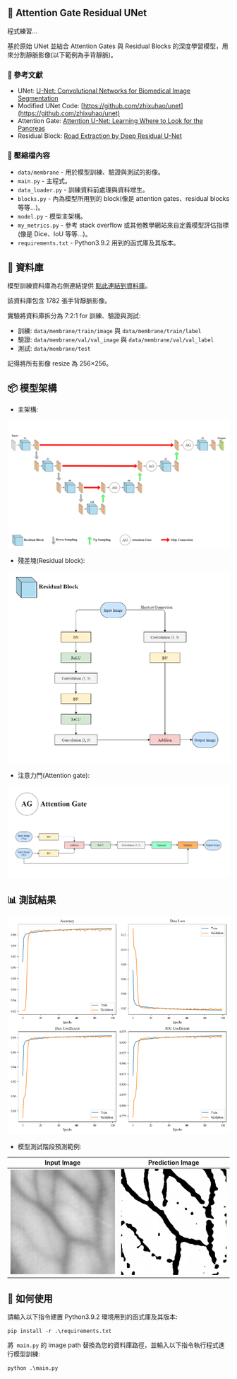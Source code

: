 ## 📝 Attention Gate Residual UNet
程式練習...

基於原始 UNet 並結合 Attention Gates 與 Residual Blocks 的深度學習模型，用來分割靜脈影像(以下範例為手背靜脈)。

### 🔗 參考文獻
- UNet: [U-Net: Convolutional Networks for Biomedical Image Segmentation](https://arxiv.org/abs/1505.04597)
- Modified UNet Code: [https://github.com/zhixuhao/unet](https://github.com/zhixuhao/unet)
- Attention Gate: [Attention U-Net: Learning Where to Look for the Pancreas](https://arxiv.org/abs/1804.03999)
- Residual Block: [Road Extraction by Deep Residual U-Net](https://arxiv.org/abs/1711.10684)

### 📁 壓縮檔內容
- `data/membrane` - 用於模型訓練、驗證與測試的影像。
- `main.py` - 主程式。
- `data_loader.py` - 訓練資料前處理與資料增生。
- `blocks.py` - 內為模型所用到的 block(像是 attention gates、residual blocks 等等...)。
- `model.py` - 模型主架構。
- `my_metrics.py` - 參考 stack overflow 或其他教學網站來自定義模型評估指標(像是 Dice、IoU 等等...)。
- `requirements.txt` - Python3.9.2 用到的函式庫及其版本。

## 📁 資料庫
模型訓練資料庫為右側連結提供 [點此連結到資料庫](https://github.com/wilchesf/dorsalhandveins)。

該資料庫包含 1782 張手背靜脈影像。

實驗將資料庫拆分為 7:2:1 for 訓練、驗證與測試:
- 訓練: `data/membrane/train/image` 與 `data/membrane/train/label`
- 驗證: `data/membrane/val/val_image` 與 `data/membrane/val/val_label`
- 測試: `data/membrane/test`

記得將所有影像 resize 為 256×256。

## 📦 模型架構
- 主架構:
  
![main](image/0.png)


- 殘差塊(Residual block):

![Residual](image/1.png)


- 注意力門(Attention gate):

![Attention](image/2.png)


## 📊 測試結果

![metrics](image/3.png)

- 模型測試階段預測範例:

| Input Image | Prediction Image |
|-------------|------------------|
| ![input](data/membrane/test/4.png) | ![prediction](data/membrane/test/4_predict.png) |

## 🚀 如何使用
請輸入以下指令建置 Python3.9.2 環境用到的函式庫及其版本:
```
pip install -r .\requirements.txt
```
將` main.py` 的 image path 替換為您的資料庫路徑，並輸入以下指令執行程式進行模型訓練:
```
python .\main.py 
```
